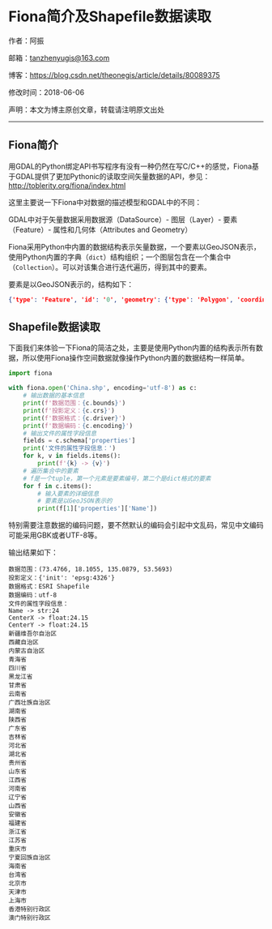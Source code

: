 # Fiona简介及Shapefile数据读取

作者：阿振

邮箱：tanzhenyugis@163.com

博客：<https://blog.csdn.net/theonegis/article/details/80089375>

修改时间：2018-06-06

声明：本文为博主原创文章，转载请注明原文出处

---

## Fiona简介

用GDAL的Python绑定API书写程序有没有一种仍然在写C/C++的感觉，Fiona基于GDAL提供了更加Pythonic的读取空间矢量数据的API，参见：http://toblerity.org/fiona/index.html

这里主要说一下Fiona中对数据的描述模型和GDAL中的不同：

GDAL中对于矢量数据采用数据源（DataSource）- 图层（Layer）- 要素（Feature）- 属性和几何体（Attributes and Geometry）

Fiona采用Python中内置的数据结构表示矢量数据，一个要素以GeoJSON表示，使用Python内置的字典（`dict`）结构组织；一个图层包含在一个集合中（`Collection`）。可以对该集合进行迭代遍历，得到其中的要素。

要素是以GeoJSON表示的，结构如下：

```JSON
{'type': 'Feature', 'id': '0', 'geometry': {'type': 'Polygon', 'coordinates': [[(96.416, 42.7588), (96.416, 42.7148), (95.9766, 42.4951), (96.0645, 42.3193), (96.2402, 42.2314), (95.9766, 41.9238), (95.2734, 41.6162), (95.1855, 41.792), (94.5703, 41.4844), (94.043, 41.0889), (93.8672, 40.6934), (93.0762, 40.6494), (92.6367, 39.6387), (92.373, 39.3311), (92.373, 39.1113), (92.373, 39.0234), (90.1758, 38.4961), (90.3516, 38.2324), (90.6152, 38.3203), (90.5273, 37.8369), (91.0547, 37.4414), (91.3184, 37.0898), (90.7031, 36.7822), (90.791, 36.6064), (91.0547, 36.5186), (91.0547, 36.0791), (90.8789, 36.0352), (90.0, 36.2549), (89.9121, 36.0791), (89.7363, 36.0791), (89.209, 36.2988), (88.7695, 36.3428), (88.5938, 36.4746), (87.3633, 36.4307), (86.2207, 36.167), (86.1328, 35.8594), (85.6055, 35.6836), (85.0781, 35.7275), (84.1992, 35.376), (83.1445, 35.4199), (82.8809, 35.6836), (82.4414, 35.7275), (82.002, 35.332), (81.6504, 35.2441), (80.4199, 35.4199), (80.2441, 35.2881), (80.332, 35.1563), (80.2441, 35.2002), (79.8926, 34.8047), (79.8047, 34.4971), (79.1016, 34.4531), (79.0137, 34.3213), (78.2227, 34.7168), (78.0469, 35.2441), (78.0469, 35.5078), (77.4316, 35.4639), (76.8164, 35.6396), (76.5527, 35.8594), (76.2012, 35.8154), (75.9375, 36.0352), (76.0254, 36.4746), (75.8496, 36.6943), (75.498, 36.7383), (75.4102, 36.958), (75.0586, 37.002), (74.8828, 36.9141), (74.7949, 37.0459), (74.5313, 37.0898), (74.5313, 37.2217), (74.8828, 37.2217), (75.1465, 37.4414), (74.8828, 37.5732), (74.9707, 37.749), (74.8828, 38.4521), (74.3555, 38.6719), (74.1797, 38.6719), (74.0918, 38.54), (73.8281, 38.584), (73.7402, 38.8477), (73.8281, 38.9795), (73.4766, 39.375), (73.916, 39.5068), (73.916, 39.6826), (73.8281, 39.7705), (74.0039, 40.0342), (74.8828, 40.3418), (74.7949, 40.5176), (75.2344, 40.4297), (75.5859, 40.6494), (75.7617, 40.2979), (76.377, 40.3857), (76.9043, 41.001), (77.6074, 41.001), (78.1348, 41.2207), (78.1348, 41.3965), (80.1563, 42.0557), (80.2441, 42.2754), (80.1563, 42.627), (80.2441, 42.8467), (80.5078, 42.8906), (80.4199, 43.0664), (80.7715, 43.1982), (80.4199, 44.165), (80.4199, 44.6045), (79.9805, 44.8242), (79.9805, 44.9561), (81.7383, 45.3955), (82.0898, 45.2197), (82.5293, 45.2197), (82.2656, 45.6592), (83.0566, 47.2412), (83.6719, 47.0215), (84.7266, 47.0215), (84.9023, 46.8896), (85.5176, 47.0654), (85.6934, 47.2852), (85.5176, 48.1201), (85.7813, 48.4277), (86.5723, 48.5596), (86.8359, 48.8232), (86.748, 48.9551), (86.8359, 49.1309), (87.8027, 49.1748), (87.8906, 48.999), (87.7148, 48.9111), (88.0664, 48.7354), (87.9785, 48.6035), (88.5059, 48.3838), (88.6816, 48.1641), (89.1211, 47.9883), (89.5605, 48.0322), (89.7363, 47.8564), (90.0879, 47.8564), (90.3516, 47.6807), (90.5273, 47.2412), (90.8789, 46.9775), (91.0547, 46.582), (90.8789, 46.3184), (91.0547, 46.0107), (90.7031, 45.7471), (90.7031, 45.5273), (90.8789, 45.2197), (91.582, 45.0879), (93.5156, 44.9561), (94.7461, 44.3408), (95.3613, 44.2969), (95.3613, 44.0332), (95.5371, 43.9014), (95.8887, 43.2422), (96.3281, 42.9346), (96.416, 42.7588)]]}, 'properties': OrderedDict([('Name', '新疆维吾尔自治区'), ('CenterX', 84.9023), ('CenterY', 42.148)])}
```



## Shapefile数据读取

下面我们来体验一下Fiona的简洁之处，主要是使用Python内置的结构表示所有数据，所以使用Fiona操作空间数据就像操作Python内置的数据结构一样简单。

```Python
import fiona

with fiona.open('China.shp', encoding='utf-8') as c:
    # 输出数据的基本信息
    print(f'数据范围：{c.bounds}')
    print(f'投影定义：{c.crs}')
    print(f'数据格式：{c.driver}')
    print(f'数据编码：{c.encoding}')
    # 输出文件的属性字段信息
    fields = c.schema['properties']
    print('文件的属性字段信息：')
    for k, v in fields.items():
        print(f'{k} -> {v}')
    # 遍历集合中的要素
    # f是一个tuple，第一个元素是要素编号，第二个是dict格式的要素
    for f in c.items():
        # 输入要素的详细信息
        # 要素是以GeoJSON表示的
        print(f[1]['properties']['Name'])
```

特别需要注意数据的编码问题，要不然默认的编码会引起中文乱码，常见中文编码可能采用GBK或者UTF-8等。

输出结果如下：

```
数据范围：(73.4766, 18.1055, 135.0879, 53.5693)
投影定义：{'init': 'epsg:4326'}
数据格式：ESRI Shapefile
数据编码：utf-8
文件的属性字段信息：
Name -> str:24
CenterX -> float:24.15
CenterY -> float:24.15
新疆维吾尔自治区
西藏自治区
内蒙古自治区
青海省
四川省
黑龙江省
甘肃省
云南省
广西壮族自治区
湖南省
陕西省
广东省
吉林省
河北省
湖北省
贵州省
山东省
江西省
河南省
辽宁省
山西省
安徽省
福建省
浙江省
江苏省
重庆市
宁夏回族自治区
海南省
台湾省
北京市
天津市
上海市
香港特别行政区
澳门特别行政区
```

